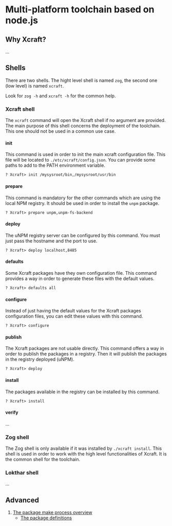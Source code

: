 # Multi-platform toolchain based on node.js

## Why Xcraft?

...

## Shells

There are two shells. The hight level shell is named `zog`, the second one
(low level) is named `xcraft`.

Look for `zog -h` and `xcraft -h` for the common help.

### Xcraft shell

The `xcraft` command will open the Xcraft shell if no argument are provided.
The main purpose of this shell concerns the deployment of the toolchain. This
one should not be used in a common use case.

#### init

This command is used in order to init the main xcraft configuration file. This
file will be located to `./etc/xcraft/config.json`. You can provide some paths
to add to the PATH environment variable.

```shell
? Xcraft> init /mysysroot/bin,/mysysroot/usr/bin
```

#### prepare

This command is mandatory for the other commands which are using the local
NPM registry. It should be used in order to install the `unpm` package.

```shell
? Xcraft> prepare unpm,unpm-fs-backend
```

#### deploy

The uNPM registry server can be configured by this command. You must just pass
the hostname and the port to use.

```shell
? Xcraft> deploy localhost,8485
```

#### defaults

Some Xcraft packages have they own configuration file. This command provides a
way in order to generate these files with the default values.

```shell
? Xcraft> defaults all
```

#### configure

Instead of just having the default values for the Xcraft packages configuration
files, you can edit these values with this command.

```shell
? Xcraft> configure
```

#### publish

The Xcraft packages are not usable directly. This command offers a way in order
to publish the packages in a registry. Then it will publish the packages in
the registry deployed (uNPM).

```shell
? Xcraft> deploy
```

#### install

The packages available in the registry can be installed by this command.

```
? Xcraft> install
```

#### verify

...

### Zog shell

The Zog shell is only available if it was installed by `./xcraft install`. This
shell is used in order to work with the high level functionalities of Xcraft.
It is the common shell for the toolchain.

### Lokthar shell

...

## Advanced

1. [The package make process overview](docs/package.make.overview.md)
   * [The package definitions](docs/package.def.md)

